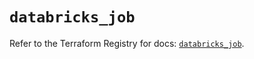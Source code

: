 # `databricks_job`

Refer to the Terraform Registry for docs: [`databricks_job`](https://registry.terraform.io/providers/databricks/databricks/1.64.0/docs/resources/job).
